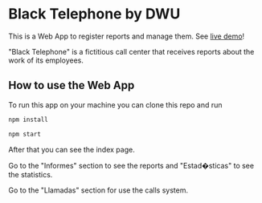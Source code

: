 Black Telephone by DWU
=================

This is a Web App to register reports and manage them. See [live demo](https://black-telephone.vercel.app/)!

"Black Telephone" is a fictitious call center that receives reports about the work of its employees.

## How to use the Web App

To run this app on your machine you can clone this repo and run

```bash
npm install

npm start
```

After that you can see the index page.

Go to the "Informes" section to see the reports and "Estad�sticas" to see the statistics.

Go to the "Llamadas" section for use the calls system.
